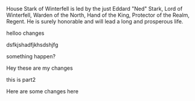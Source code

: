 House Stark of Winterfell is led by the just Eddard "Ned" Stark, Lord of
Winterfell, Warden of the North, Hand of the King, Protector of the Realm,
Regent.  He is surely honorable and will lead a long and prosperous life.

helloo changes

dsfkjshadfjkhsdshjfg

something happen?

Hey these are my changes

this is part2

Here are some changes here 
